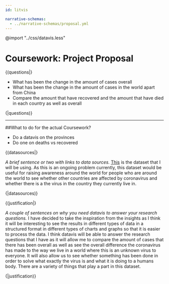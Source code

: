 ```yaml
---
id: litvis

narrative-schemas:
  - ../narrative-schemas/proposal.yml
---
```


@import "../css/datavis.less"

# Coursework: Project Proposal

{(questions|}

- What has been the change in the amount of cases overall
- What has been the change in the amount of cases in the world apart from China
- Compare the amount that have recovered and the amount that have died in each country as well as overall

{|questions)}

---

##What to do for the actual Coursework?

- Do a datavis on the provinces
- Do one on deaths vs recovered

{(datasources|}

_A brief sentence or two with links to data sources._
[This](https://www.kaggle.com/parulpandey/wuhan-coronavirus-a-geographical-analysis/notebook) is the dataset that I will be using. As this is an ongoing problem currently, this dataset would be useful for raising awareness around the world for people who are around the world to see whether other countries are affected by coronavirus and whether there is a the virus in the country they currently live in.

{|datasources)}

{(justification|}

_A couple of sentences on why you need datavis to answer your research questions._
I have decided to take the inspiration from the insights as I think it will be interesting to see the results in different types of data in a structured format in different types of charts and graphs so that it is easier to process the data. I think datavis will be able to answer the research questions that I have as it will allow me to compare the amount of cases that there has been overall as well as see the overall difference the coronavirus has made to the way we live in a world where this is an unknown virus to everyone. It will also allow us to see whether something has been done in order to solve what exactly the virus is and what it is doing to a humans body. There are a variety of things that play a part in this dataset.

{|justification)}
